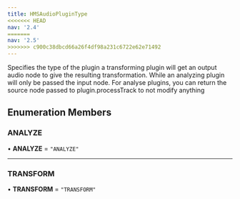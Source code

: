 ```yaml
---
title: HMSAudioPluginType
<<<<<<< HEAD
nav: '2.4'
=======
nav: '2.5'
>>>>>>> c900c38dbcd66a26f4df98a231c6722e62e71492
---
```


Specifies the type of the plugin a transforming plugin will get an output audio node to give the resulting
transformation. While an analyzing plugin will only be passed the input node.
For analyse plugins, you can return the source node passed to plugin.processTrack to not modify anything

## Enumeration Members

### ANALYZE

• **ANALYZE** = `"ANALYZE"`

---

### TRANSFORM

• **TRANSFORM** = `"TRANSFORM"`

